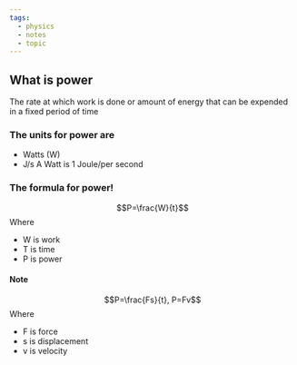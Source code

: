 ```yaml
---
tags:
  - physics
  - notes
  - topic
---
```

## What is power
The rate at which work is done or amount of energy that can be expended in a fixed period of time

### The units for power are
- Watts (W)
- J/s 
A Watt is 1 Joule/per second


### The formula for power!
$$P=\frac{W}{t}$$
Where 
- W is work
- T is time
- P is power

#### Note
$$P=\frac{Fs}{t}, P=Fv$$ Where 
- F is force
- s is displacement
- v is velocity


